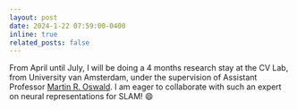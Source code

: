 ```yaml
---
layout: post
date: 2024-1-22 07:59:00-0400
inline: true
related_posts: false
---
```


From April until July, I will be doing a 4 months research stay at the CV Lab, from University van Amsterdam, under the supervision of Assistant Professor <a href="https://oswaldm.github.io/">Martin R. Oswald</a>. I am eager to collaborate with such an expert on neural representations for SLAM! :smile:
